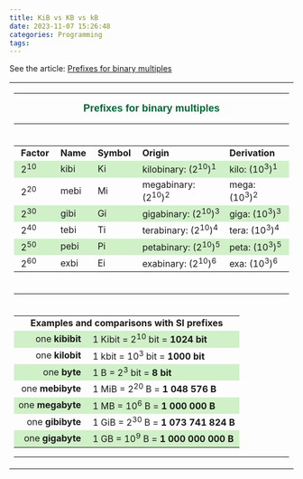 ```yaml
---
title: KiB vs KB vs kB
date: 2023-11-07 15:26:48
categories: Programming
tags:
---
```



See the article: [Prefixes for binary multiples](https://physics.nist.gov/cuu/Units/binary.html)

<table border="0" cellspacing="0" cellpadding="3">
<tbody><tr>
<td colspan="5">
<center>
<hr noshade="" size="2"><b><font face="Myriad Roman,Syntax,Arial,Helvetica"><font color="#006633"><font size="+1">Prefixes
for binary multiples</font></font></font></b>
<hr></center>
</td>
</tr>

<tr>
<td colspan="5">
<table border="0" cellspacing="0" cellpadding="3">
<tbody><tr>
<td><b>&nbsp;Factor&nbsp;</b></td>

<td><b>Name&nbsp;</b></td>

<td><b>Symbol&nbsp;</b></td>

<td><b>Origin</b></td>

<td><b>Derivation&nbsp;</b></td>
</tr>

<tr bgcolor="#D0F0C8">
<td>&nbsp;2<sup>10</sup></td>

<td>kibi</td>

<td>Ki</td>

<td>kilobinary: (2<sup>10</sup>)<sup>1</sup></td>

<td>kilo: (10<sup>3</sup>)<sup>1</sup></td>
</tr>

<tr>
<td>&nbsp;2<sup>20</sup></td>

<td>mebi</td>

<td>Mi</td>

<td>megabinary: (2<sup>10</sup>)<sup>2&nbsp;</sup></td>

<td>mega: (10<sup>3</sup>)<sup>2</sup></td>
</tr>

<tr bgcolor="#D0F0C8">
<td>&nbsp;2<sup>30</sup></td>

<td>gibi</td>

<td>Gi</td>

<td>gigabinary: (2<sup>10</sup>)<sup>3</sup></td>

<td>giga: (10<sup>3</sup>)<sup>3</sup></td>
</tr>

<tr>
<td>&nbsp;2<sup>40</sup></td>

<td>tebi</td>

<td>Ti</td>

<td>terabinary: (2<sup>10</sup>)<sup>4</sup></td>

<td>tera: (10<sup>3</sup>)<sup>4</sup></td>
</tr>

<tr bgcolor="#D0F0C8">
<td>&nbsp;2<sup>50</sup></td>

<td>pebi</td>

<td>Pi</td>

<td>petabinary: (2<sup>10</sup>)<sup>5</sup></td>

<td>peta: (10<sup>3</sup>)<sup>5</sup></td>
</tr>

<tr>
<td>&nbsp;2<sup>60</sup></td>

<td>exbi</td>

<td>Ei</td>

<td>exabinary: (2<sup>10</sup>)<sup>6</sup></td>

<td>exa: (10<sup>3</sup>)<sup>6</sup></td>
</tr>
</tbody></table>
</td>
</tr>

<tr>
<td colspan="5">
<hr noshade="" size="1"></td>
</tr>

<tr>
<td align="CENTER" colspan="5">
<table border="0" cellspacing="0" cellpadding="3" width="100%">
<tbody><tr>
<td align="CENTER" colspan="2"><b>Examples and comparisons with SI prefixes</b></td>
</tr>

<tr>
<td align="RIGHT" bgcolor="#D0F0C8">one <b>kibibit</b></td>

<td bgcolor="#D0F0C8">&nbsp;1 Kibit = 2<sup>10</sup> bit = <b>1024 bit</b></td>
</tr>

<tr>
<td align="RIGHT">one <b>kilobit</b></td>

<td>&nbsp;1 kbit = 10<sup>3</sup> bit = <b>1000 bit</b></td>
</tr>

<tr>
  <td align="RIGHT" bgcolor="#D0F0C8">one <strong>byte</strong></td>
	<td bgcolor="#D0F0C8">&nbsp;1 B = 2<sup>3</sup> bit = <strong>8 bit</strong></td>
</tr>
<tr>
<td align="RIGHT">one <b>mebibyte</b></td>

<td>&nbsp;1 MiB = 2<sup>20</sup> B = <b>1 048 576 B</b></td>
</tr>

<tr>
<td align="RIGHT" bgcolor="#D0F0C8">one <b>megabyte</b></td>

<td bgcolor="#D0F0C8">&nbsp;1 MB = 10<sup>6</sup> B = <b>1 000 000 B</b></td>
</tr>

<tr>
<td align="RIGHT">one <b>gibibyte</b></td>

<td>&nbsp;1 GiB = 2<sup>30</sup> B = <b>1 073 741 824
B</b></td>
</tr>

<tr>
<td align="RIGHT" bgcolor="#D0F0C8">one <b>gigabyte</b></td>

<td bgcolor="#D0F0C8">&nbsp;1 GB = 10<sup>9</sup> B = <b>1 000 000 000 B</b></td>
</tr>
</tbody></table>

<hr noshade="" size="1"></td>
</tr>
</tbody></table>
